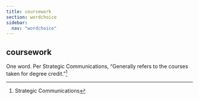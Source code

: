 ```yaml
---
title: coursework
section: wordchoice
sidebar:
  nav: "wordchoice"
---
```

## coursework

One word. Per Strategic Communications, “Generally refers to the courses taken for degree credit.”[^37]

[^37]: Strategic Communications